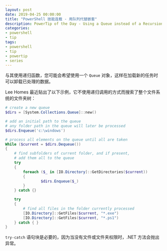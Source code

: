 ```yaml
---
layout: post
date: 2019-04-25 00:00:00
title: "PowerShell 技能连载 - 用队列代替嵌套"
description: PowerTip of the Day - Using a Queue instead of a Recursion
categories:
- powershell
- tip
tags:
- powershell
- tip
- powertip
- series
---
```

与其使用递归函数，您可能会希望使用一个 `Queue` 对象，这样在加载新的任务时可以卸载已处理的数据。

Lee Homes 最近贴出了以下示例，它不使用递归调用的方式而搜索了整个文件系统的文件夹树：

```powershell
# create a new queue
$dirs = [System.Collections.Queue]::new()

# add an initial path to the queue
# any folder path in the queue will later be processed
$dirs.Enqueue('c:\windows')

# process all elements on the queue until all are taken
While ($current = $dirs.Dequeue())
{
    # find subfolders of current folder, and if present,
    # add them all to the queue
    try
    {
        foreach ($_ in [IO.Directory]::GetDirectories($current))
        {
                $dirs.Enqueue($_)
        }
    } catch {}

    try
    {
        # find all files in the folder currently processed
        [IO.Directory]::GetFiles($current, "*.exe")
        [IO.Directory]::GetFiles($current, "*.ps1")
    } catch { }
}
```

`try-catch` 语句块是必要的，因为当没有文件或文件夹权限时，.NET 方法会抛出异常。

<!--本文国际来源：[Using a Queue instead of a Recursion](https://community.idera.com/database-tools/powershell/powertips/b/tips/posts/using-a-queue-instead-of-a-recursion)-->

